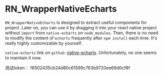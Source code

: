 # RN_WrapperNativeEcharts

`RN_WrapperNativeEcharts` is designed to extract useful components for project. Later on, you can use it by dragging it into your react native project without `import` from `native-echarts` on `node_modules`. Then, there is no need to modify the content of `echarts` frequently after `npm install` each time. It's really highly customizable by yourself.

`native-echarts` link on `github`: [native-echarts](https://github.com/somonus/react-native-echarts). Unfortunately, no one seems to maintain it now. 


测试token： f8502435cb24d80c61599c763b9720ee69d0cf8f
